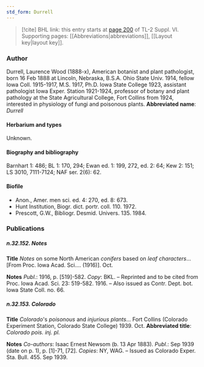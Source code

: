 ```yaml
---
std_form: Durrell
---
```


> [!cite] BHL link: this entry starts at [page 200](https://www.biodiversitylibrary.org/page/33260188) of TL-2 Suppl. VI.
> Supporting pages: [[Abbreviations|abbreviations]], [[Layout key|layout key]].

### Author

Durrell, Laurence Wood (1888-x), American botanist and plant pathologist, born 16 Feb 1888 at Lincoln, Nebraska, B.S.A. Ohio State Univ. 1914, fellow Iowa Coll. 1915-1917, M.S. 1917, Ph.D. Iowa State College 1923, assistant pathologist Iowa Exper. Station 1921-1924, professor of botany and plant pathology at the State Agricultural College, Fort Collins from 1924, interested in physiology of fungi and poisonous plants. 
**Abbreviated name**: *Durrell*

#### Herbarium and types

Unknown.

#### Biography and bibliography

Barnhart 1: 486; BL 1: 170, 294; Ewan ed. 1: 199, 272, ed. 2: 64; Kew 2: 151; LS 3010, 7111-7124; NAF ser. 2(6): 62.

#### Biofile

- Anon., Amer. men sci. ed. 4: 270, ed. 8: 673.
- Hunt Institution, Biogr. dict. portr. coll. 110. 1972.
- Prescott, G.W., Bibliogr. Desmid. Univers. 135. 1984.

### Publications

##### n.32.152. Notes

**Title**
*Notes* on some North American *conifers* based on *leaf characters*... \[From Proc. Iowa Acad. Sci.... (1916)\]. Oct.

**Notes**
*Publ*.: 1916, p. \[519\]-582. *Copy*: BKL. – Reprinted and to be cited from Proc. Iowa Acad. Sci. 23: 519-582. 1916. – Also issued as Contr. Dept. bot. Iowa State Coll. no. 66.

##### n.32.153. Colorado

**Title**
*Colorado*'s *poisonous* and *injurious plants*... Fort Collins (Colorado Experiment Station, Colorado State College) 1939. Oct.
**Abbreviated title**: *Colorado pois. inj. pl.*

**Notes**
*Co-authors*: Isaac Ernest Newsom (b. 13 Apr 1883).
*Publ*.: Sep 1939 (date on p. 1), p. \[1\]-71, \[72\]. *Copies*: NY, WAG. – Issued as Colorado Exper. Sta. Bull. 455. Sep 1939.

